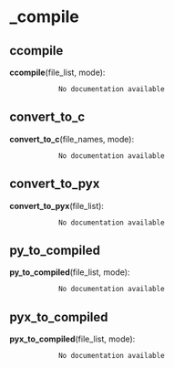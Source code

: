 _compile
==============



ccompile
--------------

**ccompile**(file_list, mode):

				No documentation available


convert_to_c
--------------

**convert_to_c**(file_names, mode):

				No documentation available


convert_to_pyx
--------------

**convert_to_pyx**(file_list):

				No documentation available


py_to_compiled
--------------

**py_to_compiled**(file_list, mode):

				No documentation available


pyx_to_compiled
--------------

**pyx_to_compiled**(file_list, mode):

				No documentation available
